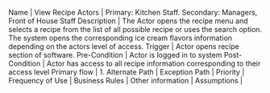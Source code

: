 Name | View Recipe
Actors | Primary: Kitchen Staff. Secondary: Managers, Front of House Staff
Description | The Actor opens the recipe menu and selects a recipe from the list of all possible recipe or uses the search option. The system opens the corresponding ice cream flavors information depending on the actors level of access.
Trigger | Actor opens recipe section of software.
Pre-Condition | Actor is logged in to system
Post-Condition | Actor has access to all recipe information corresponding to their access level
Primary flow | 1. 
Alternate Path |
Exception Path |
Priority | 
Frequency of Use | 
Business Rules |
Other information |
Assumptions |

